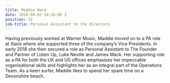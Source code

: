 ```yaml
---
title: Maddie Ward
date: 2018-09-03 10:26:00 Z
position: 32
job-title: Personal Assistant to the Directors
---
```


Having previously worked at Warner Music, Maddie moved on to a PA role at Xaxis where she supported three of the company’s Vice Presidents. In early 2018 she then secured a role as Personal Assistant to The Founder and Partner of Listen Up, Luke Neville and James Mack. Her supporting role as a PA for both the UK and US offices emphasises her impeccable organisational skills and highlights her as an integral part of the Operations Team. As a keen surfer, Maddie likes to spend her spare time on a Devonshire beach. 
